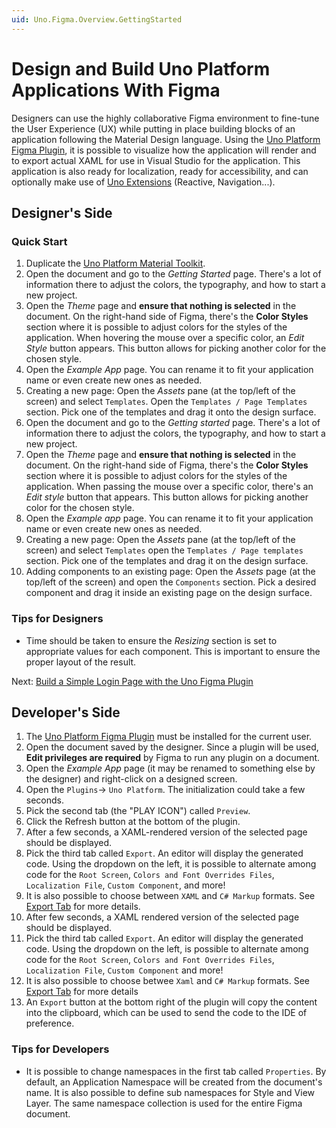 ```yaml
---
uid: Uno.Figma.Overview.GettingStarted
---
```


# Design and Build Uno Platform Applications With Figma

Designers can use the highly collaborative Figma environment to fine-tune the User Experience (UX) while putting in place building blocks of an application following the Material Design language.
Using the [Uno Platform Figma Plugin](../download.md), it is possible to visualize how the application will render and to export actual XAML for use in Visual Studio for the application. This application is also ready for localization, ready for accessibility, and can optionally make use of [Uno Extensions](https://aka.platform.uno/uno-extensions) (Reactive, Navigation...).

## Designer's Side

### Quick Start

1. Duplicate the [Uno Platform Material Toolkit](https://aka.platform.uno/uno-figma-material-toolkit).
2. Open the document and go to the _Getting Started_ page. There's a lot of information there to adjust the colors, the typography, and how to start a new project.
3. Open the _Theme_ page and **ensure that nothing is selected** in the document. On the right-hand side of Figma, there's the **Color Styles** section where it is possible to adjust colors for the styles of the application. When hovering the mouse over a specific color, an _Edit Style_ button appears. This button allows for picking another color for the chosen style.
4. Open the _Example App_ page. You can rename it to fit your application name or even create new ones as needed.
5. Creating a new page: Open the _Assets_ pane (at the top/left of the screen) and select `Templates`. Open the `Templates / Page Templates` section. Pick one of the templates and drag it onto the design surface.
2. Open the document and go to the _Getting started_ page. There's a lot of information there to adjust the colors, the typography, and how to start a new project.
3. Open the _Theme_ page and **ensure that nothing is selected** in the document. On the right-hand side of Figma, there's the **Color Styles** section where it is possible to adjust colors for the styles of the application. When passing the mouse over a specific color, there's an _Edit style_ button that appears. This button allows for picking another color for the chosen style.
4. Open the _Example app_ page. You can rename it to fit your application name or even create new ones as needed.
5. Creating a new page: Open the _Assets_ pane (at the top/left of the screen) and select `Templates` open the `Templates / Page templates` section. Pick one of the templates and drag it on the design surface.
6. Adding components to an existing page: Open the _Assets_ page (at the top/left of the screen) and open the `Components` section. Pick a desired component and drag it inside an existing page on the design surface.

### Tips for Designers

* Time should be taken to ensure the _Resizing_ section is set to appropriate values for each component. This is important to ensure the proper layout of the result.

Next: [Build a Simple Login Page with the Uno Figma Plugin](../learn/designers/simple-login-page.md)

## Developer's Side

1. The [Uno Platform Figma Plugin](../download.md) must be installed for the current user.
2. Open the document saved by the designer. Since a plugin will be used, **Edit privileges are required** by Figma to run any plugin on a document.
3. Open the _Example App_ page (it may be renamed to something else by the designer) and right-click on a designed screen.
4. Open the `Plugins`-> `Uno Platform`. The initialization could take a few seconds.
5. Pick the second tab (the "PLAY ICON") called `Preview`.
6. Click the Refresh button at the bottom of the plugin.
7. After a few seconds, a XAML-rendered version of the selected page should be displayed.
8. Pick the third tab called `Export`. An editor will display the generated code. Using the dropdown on the left, it is possible to alternate among code for the `Root Screen`, `Colors and Font Overrides Files`, `Localization File`, `Custom Component`, and more!
9. It is also possible to choose between `XAML` and `C# Markup` formats. See [Export Tab](../learn/developers/export-tab.md) for more details.
7. After few seconds, a XAML rendered version of the selected page should be displayed.
8. Pick the third tab called `Export`. An editor will display the generated code. Using the dropdown on the left, is possible to alternate among code for the `Root Screen`, `Colors and Font Overrides Files`,  `Localization File`, `Custom Component` and more!
9. It is also possible to choose betwee `Xaml` and `C# Markup` formats. See [Export Tab](../learn/developers/export-tab.md) for more details
10. An `Export` button at the bottom right of the plugin will copy the content into the clipboard, which can be used to send the code to the IDE of preference.

### Tips for Developers
* It is possible to change namespaces in the first tab called `Properties`. By default, an Application Namespace will be created from the document's name. It is also possible to define sub namespaces for Style and View Layer. The same namespace collection is used for the entire Figma document.
